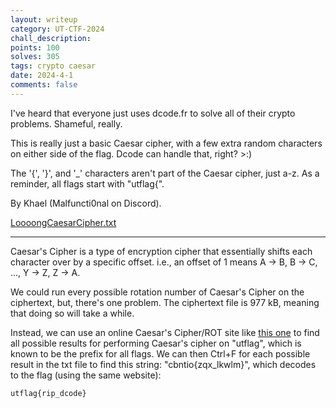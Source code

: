```yaml
---
layout: writeup
category: UT-CTF-2024
chall_description:
points: 100
solves: 305
tags: crypto caesar
date: 2024-4-1
comments: false
---
```


I've heard that everyone just uses dcode.fr to solve all of their crypto problems. Shameful, really.

This is really just a basic Caesar cipher, with a few extra random characters on either side of the flag. Dcode can handle that, right? >:)

The '{', '}', and '_' characters aren't part of the Caesar cipher, just a-z. As a reminder, all flags start with "utflag{".

By Khael (Malfuncti0nal on Discord).

[LoooongCaesarCipher.txt](https://github.com/Nightxade/ctf-writeups/blob/master/assets/CTFs/UT-CTF-2024/LoooongCaesarCipher.txt)  

---

Caesar's Cipher is a type of encryption cipher that essentially shifts each character over by a specific offset. i.e., an offset of 1 means A -> B, B -> C, ..., Y -> Z, Z -> A.  

We could run every possible rotation number of Caesar's Cipher on the ciphertext, but, there's one problem. The ciphertext file is 977 kB, meaning that doing so will take a while.  

Instead, we can use an online Caesar's Cipher/ROT site like [this one](https://theblob.org/rot.cgi) to find all possible results for performing Caesar's cipher on "utflag", which is known to be the prefix for all flags. We can then Ctrl+F for each possible result in the txt file to find this string: "cbntio{zqx_lkwlm}", which decodes to the flag (using the same website):  

    utflag{rip_dcode}